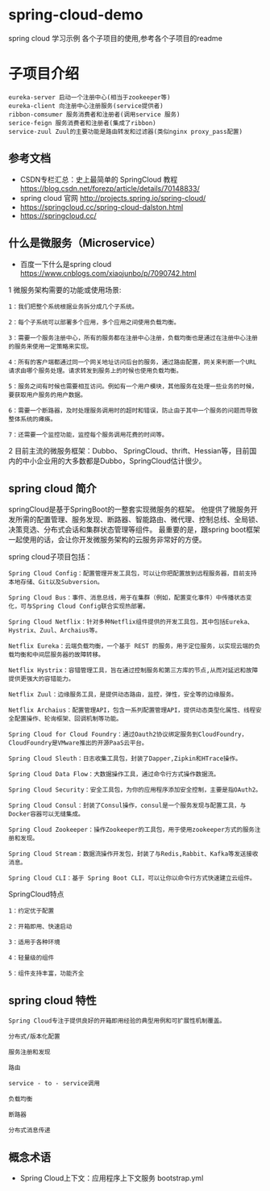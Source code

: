# spring-cloud-demo
spring cloud 学习示例
各个子项目的使用,参考各个子项目的readme

# 子项目介绍
    eureka-server 启动一个注册中心(相当于zookeeper等)
    eureka-client 向注册中心注册服务(service提供者)
    ribbon-comsumer 服务消费者和注册者(调用service 服务)
    serice-feign 服务消费者和注册者(集成了ribbon)
    service-zuul Zuul的主要功能是路由转发和过滤器(类似nginx proxy_pass配置)

## 参考文档
- CSDN专栏汇总：史上最简单的 SpringCloud 教程 https://blog.csdn.net/forezp/article/details/70148833/
- spring cloud 官网 http://projects.spring.io/spring-cloud/
- https://springcloud.cc/spring-cloud-dalston.html
- https://springcloud.cc/

## 什么是微服务（Microservice）
- 百度一下什么是spring cloud https://www.cnblogs.com/xiaojunbo/p/7090742.html

1 微服务架构需要的功能或使用场景:
    
    1：我们把整个系统根据业务拆分成几个子系统。
    
    2：每个子系统可以部署多个应用，多个应用之间使用负载均衡。
    
    3：需要一个服务注册中心，所有的服务都在注册中心注册，负载均衡也是通过在注册中心注册的服务来使用一定策略来实现。
    
    4：所有的客户端都通过同一个网关地址访问后台的服务，通过路由配置，网关来判断一个URL请求由哪个服务处理。请求转发到服务上的时候也使用负载均衡。
    
    5：服务之间有时候也需要相互访问。例如有一个用户模块，其他服务在处理一些业务的时候，要获取用户服务的用户数据。
    
    6：需要一个断路器，及时处理服务调用时的超时和错误，防止由于其中一个服务的问题而导致整体系统的瘫痪。
    
    7：还需要一个监控功能，监控每个服务调用花费的时间等。
    
2 目前主流的微服务框架：Dubbo、 SpringCloud、thrift、Hessian等，目前国内的中小企业用的大多数都是Dubbo，SpringCloud估计很少。

## spring cloud 简介
springCloud是基于SpringBoot的一整套实现微服务的框架。
他提供了微服务开发所需的配置管理、服务发现、断路器、智能路由、微代理、控制总线、全局锁、决策竞选、分布式会话和集群状态管理等组件。
最重要的是，跟spring boot框架一起使用的话，会让你开发微服务架构的云服务非常好的方便。

spring cloud子项目包括：

    Spring Cloud Config：配置管理开发工具包，可以让你把配置放到远程服务器，目前支持本地存储、Git以及Subversion。
    
    Spring Cloud Bus：事件、消息总线，用于在集群（例如，配置变化事件）中传播状态变化，可与Spring Cloud Config联合实现热部署。
    
    Spring Cloud Netflix：针对多种Netflix组件提供的开发工具包，其中包括Eureka、Hystrix、Zuul、Archaius等。
    
    Netflix Eureka：云端负载均衡，一个基于 REST 的服务，用于定位服务，以实现云端的负载均衡和中间层服务器的故障转移。
    
    Netflix Hystrix：容错管理工具，旨在通过控制服务和第三方库的节点,从而对延迟和故障提供更强大的容错能力。
    
    Netflix Zuul：边缘服务工具，是提供动态路由，监控，弹性，安全等的边缘服务。
    
    Netflix Archaius：配置管理API，包含一系列配置管理API，提供动态类型化属性、线程安全配置操作、轮询框架、回调机制等功能。
    
    Spring Cloud for Cloud Foundry：通过Oauth2协议绑定服务到CloudFoundry，CloudFoundry是VMware推出的开源PaaS云平台。
    
    Spring Cloud Sleuth：日志收集工具包，封装了Dapper,Zipkin和HTrace操作。
    
    Spring Cloud Data Flow：大数据操作工具，通过命令行方式操作数据流。
    
    Spring Cloud Security：安全工具包，为你的应用程序添加安全控制，主要是指OAuth2。
    
    Spring Cloud Consul：封装了Consul操作，consul是一个服务发现与配置工具，与Docker容器可以无缝集成。
    
    Spring Cloud Zookeeper：操作Zookeeper的工具包，用于使用zookeeper方式的服务注册和发现。
    
    Spring Cloud Stream：数据流操作开发包，封装了与Redis,Rabbit、Kafka等发送接收消息。
    
    Spring Cloud CLI：基于 Spring Boot CLI，可以让你以命令行方式快速建立云组件。

  
SpringCloud特点

    1：约定优于配置

    2：开箱即用、快速启动
    
    3：适用于各种环境
    
    4：轻量级的组件
    
    5：组件支持丰富，功能齐全

## spring cloud 特性

    Spring Cloud专注于提供良好的开箱即用经验的典型用例和可扩展性机制覆盖。
    
    分布式/版本化配置
    
    服务注册和发现
    
    路由
    
    service - to - service调用
    
    负载均衡
    
    断路器
    
    分布式消息传递

## 概念术语
- Spring Cloud上下文：应用程序上下文服务  bootstrap.yml


 

    

